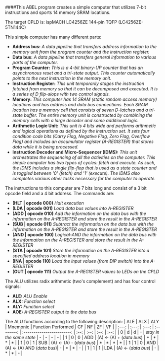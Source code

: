 ####This ABEL program creates a simple computer that utilizes 7-bit instructions and sports 14 memory SRAM locations.

The target CPLD is: ispMACH LC4256ZE 144-pin TQFP (LC4256ZE-5TN144C)

This simple computer has many different parts:
* **Address bus:** *A data pipeline that transfers address information to the memory unit from the program counter and the instruction register.*
* **Data bus:** *A data pipeline that transfers general information to various parts of the computer.*
* **Program Counter:** *This is a 4-bit binary-UP counter that has an asynchronous reset and a tri-state output. This counter automatically points to the next instruction in the memory unit.*
* **Instruction Register:** *This unit temporarily stages the instruction fetched from memory so that it can be decomposed and executed. It is a series of D flip-slops with two control signals.*
* **Memory:** *This computer has 14 SRAM (static random access memory) locations and has address and data bus connections. Each SRAM location has a memory cell that consists of seven D-latches and a tri-state buffer. The entire memory unit is constructed by combining the memory cells with a large decoder and some additional logic.*
* **Arithmetic Logic Unit:** *This unit is 4 bits wide and performs arithmetic and logical operations as defined by the instruction set. It sets four condition code bits (Carry Flag, Negative Flag, Zero Flag, Overflow Flag) and includes an accumulator register (A-REGISTER) that stores data while it is being processed.*
* **Instruction Decoder and Micro-Sequencer (IDMS):** *This unit orchestrates the sequencing of all the activities on the computer. This simple computer has two types of cycles: fetch and execute. As such, the IDMS includes a single flip-flop that is used as a state counter and is toggled between '0' (fetch) and '1' (execute). The IDMS also completes various other tasks necessary for the computer to operate.*

The instructions to this computer are 7 bits long and consist of a 3 bit opcode field and a 4 bit address. The commands are:
* **(HLT | opcode 000)** *Halt execution*
* **(LDA | opcode 001)** *Load data bus values into A-REGISTER*
* **(ADD | opcode 010)** *Add the information on the data bus with the information on the A-REGISTER and store the result in the A-REGISTER*
* **(SUB | opcode 011)** *Subtract the information on the data bus with the information on the A-REGISTER and store the result in the A-REGISTER*
* **(AND | opcode 100)** *Logical-AND the information on the data bus with the information on the A-REGISTER and store the result in the A-REGISTER*
* **(STA | opcode 101)** *Store the information on the A-REGISTER into a specified address location in memory*
* **(INA | opcode 110)** *Load the input values (from DIP switch) into the A-REGISTER*
* **(OUT | opcode 111)** *Output the A-REGISTER values to LEDs on the CPLD*

The ALU utilizes radix arithmetic (two's complement) and has four control signals:
* **ALE:** *ALU Enable*
* **ALX:** *Function select*
* **ALY:** *Function select*
* **AOE:** *A-REGISTER output to the data bus*

The ALU functions according to the following description:
|  ALE  |  ALX  |  ALY  |  Mnemonic  |    Function Performed      |  CF  |  NF  |  ZF  |  VF  |
| :---: | :---: | :---: | :--------: | :------------------------: | :--: | :--: | :--: | :--: |
| 0     | d     | d     | -          | *stay in the same state*   | -    | -    | -    | -    |
| 1     | 0     | 0     | ADD        | (A) <- (A) + (*data bus*)  | *    |  *   | *    | *    |
| 1     | 0     | 1     | SUB        | (A) <- (A) - (*data bus*)  | *    | *    | *    | *    |
| 1     | 1     | 0     | AND        | (A) <- (A) AND (*data bus*)| -    | *    | *    | -    |
| 1     | 1     | 1     | LDA        | (A) <- (*data bus*)        | -    | *    | *    | -    |
